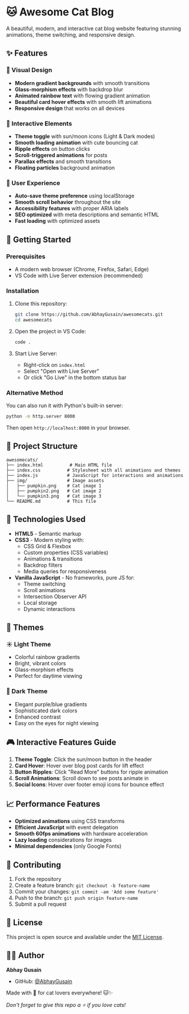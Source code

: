 # 🐱 Awesome Cat Blog

A beautiful, modern, and interactive cat blog website featuring stunning animations, theme switching, and responsive design.

## ✨ Features

### 🎨 Visual Design
- **Modern gradient backgrounds** with smooth transitions
- **Glass-morphism effects** with backdrop blur
- **Animated rainbow text** with flowing gradient animation
- **Beautiful card hover effects** with smooth lift animations
- **Responsive design** that works on all devices

### 🌟 Interactive Elements
- **Theme toggle** with sun/moon icons (Light & Dark modes)
- **Smooth loading animation** with cute bouncing cat
- **Ripple effects** on button clicks
- **Scroll-triggered animations** for posts
- **Parallax effects** and smooth transitions
- **Floating particles** background animation

### 📱 User Experience
- **Auto-save theme preference** using localStorage
- **Smooth scroll behavior** throughout the site
- **Accessibility features** with proper ARIA labels
- **SEO optimized** with meta descriptions and semantic HTML
- **Fast loading** with optimized assets

## 🚀 Getting Started

### Prerequisites
- A modern web browser (Chrome, Firefox, Safari, Edge)
- VS Code with Live Server extension (recommended)

### Installation
1. Clone this repository:
   ```bash
   git clone https://github.com/AbhayGusain/awesomecats.git
   cd awesomecats
   ```

2. Open the project in VS Code:
   ```bash
   code .
   ```

3. Start Live Server:
   - Right-click on `index.html`
   - Select "Open with Live Server"
   - Or click "Go Live" in the bottom status bar

### Alternative Method
You can also run it with Python's built-in server:
```bash
python -m http.server 8000
```
Then open `http://localhost:8000` in your browser.

## 📁 Project Structure

```
awesomecats/
├── index.html          # Main HTML file
├── index.css          # Stylesheet with all animations and themes
├── index.js           # JavaScript for interactions and animations
├── img/               # Image assets
│   ├── pumpkin.png    # Cat image 1
│   ├── pumpkin2.png   # Cat image 2
│   └── pumpkin3.png   # Cat image 3
└── README.md          # This file
```

## 🎯 Technologies Used

- **HTML5** - Semantic markup
- **CSS3** - Modern styling with:
  - CSS Grid & Flexbox
  - Custom properties (CSS variables)
  - Animations & transitions
  - Backdrop filters
  - Media queries for responsiveness
- **Vanilla JavaScript** - No frameworks, pure JS for:
  - Theme switching
  - Scroll animations
  - Intersection Observer API
  - Local storage
  - Dynamic interactions

## 🌈 Themes

### ☀️ Light Theme
- Colorful rainbow gradients
- Bright, vibrant colors
- Glass-morphism effects
- Perfect for daytime viewing

### 🌙 Dark Theme
- Elegant purple/blue gradients
- Sophisticated dark colors
- Enhanced contrast
- Easy on the eyes for night viewing

## 🎮 Interactive Features Guide

1. **Theme Toggle**: Click the sun/moon button in the header
2. **Card Hover**: Hover over blog post cards for lift effect
3. **Button Ripples**: Click "Read More" buttons for ripple animation
4. **Scroll Animations**: Scroll down to see posts animate in
5. **Social Icons**: Hover over footer emoji icons for bounce effect

## 📈 Performance Features

- **Optimized animations** using CSS transforms
- **Efficient JavaScript** with event delegation
- **Smooth 60fps animations** with hardware acceleration
- **Lazy loading** considerations for images
- **Minimal dependencies** (only Google Fonts)

## 🤝 Contributing

1. Fork the repository
2. Create a feature branch: `git checkout -b feature-name`
3. Commit your changes: `git commit -am 'Add some feature'`
4. Push to the branch: `git push origin feature-name`
5. Submit a pull request

## 📝 License

This project is open source and available under the [MIT License](LICENSE).

## 👨‍💻 Author

**Abhay Gusain**
- GitHub: [@AbhayGusain](https://github.com/AbhayGusain)

Made with 💖 for cat lovers everywhere! 🐱✨

*Don't forget to give this repo a ⭐ if you love cats!*
